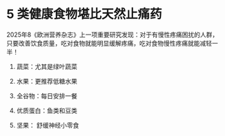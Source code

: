 # 5 类健康食物堪比天然止痛药

2025年8《欧洲营养杂志》上一项重要研究发现：对于有慢性疼痛困扰的人群，只要改善饮食质量，吃对食物就能明显缓解疼痛，吃对食物慢性疼痛就能减轻一半！

1. 蔬菜：尤其是绿叶蔬菜

2. 水果：更推荐低糖水果

3. 全谷物：每日安排一餐

4. 优质蛋白：鱼类和豆类

5. 坚果： 舒缓神经小零食
